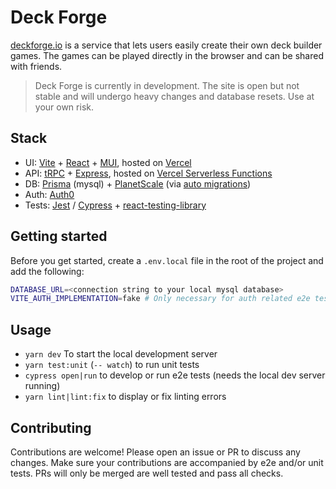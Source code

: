 # Deck Forge

[deckforge.io](https://deckforge.io) is a service that lets users easily create their own deck builder games. The games can be played directly in the browser and can be shared with friends.

> Deck Forge is currently in development. The site is open but not stable and will undergo heavy changes and database resets. Use at your own risk.

## Stack

- UI: [Vite](https://vitejs.dev/) + [React](https://reactjs.org/) + [MUI](https://mui.com/), hosted on [Vercel](https://vercel.com/)
- API: [tRPC](https://trpc.io/) + [Express](https://expressjs.com/), hosted on [Vercel Serverless Functions](https://vercel.com/docs/concepts/functions/serverless-functions)
- DB: [Prisma](https://www.prisma.io/) (mysql) + [PlanetScale](https://planetscale.com) (via [auto migrations](https://planetscale.com/docs/tutorials/automatic-prisma-migrations))
- Auth: [Auth0](https://auth0.com/)
- Tests: [Jest](https://jestjs.io/) / [Cypress](https://www.cypress.io/) + [react-testing-library](https://testing-library.com/)

## Getting started

Before you get started, create a `.env.local` file in the root of the project and add the following:

```bash
DATABASE_URL=<connection string to your local mysql database>
VITE_AUTH_IMPLEMENTATION=fake # Only necessary for auth related e2e tests to work
```

## Usage

- `yarn dev` To start the local development server
- `yarn test:unit` (`-- watch`) to run unit tests
- `cypress open|run` to develop or run e2e tests (needs the local dev server running)
- `yarn lint|lint:fix` to display or fix linting errors

## Contributing

Contributions are welcome! Please open an issue or PR to discuss any changes. Make sure your contributions are accompanied by e2e and/or unit tests. PRs will only be merged are well tested and pass all checks.
